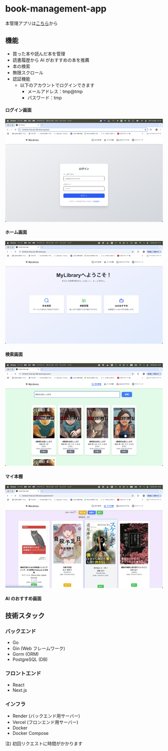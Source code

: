# book-management-app

本管理アプリは[こちら](https://frontend-three-psi-89.vercel.app/)から

## 機能

- 買った本や読んだ本を管理
- 読書履歴から AI がおすすめの本を推薦
- 本の検索
- 無限スクロール
- 認証機能
  - 以下のアカウントでログインできます
    - メールアドレス：tmp@tmp
    - パスワード：tmp

#### ログイン画面

![ログイン画面](./img/login_screen.png)

#### ホーム画面

![ホーム画面](./img/home_screen.png)

#### 検索画面

![検索画面](./img/search_screen.png)

#### マイ本棚

![マイ本棚](./img/bookshelf_screen.png)

#### AI のおすすめ画面

## 技術スタック

### バックエンド

- Go
- Gin (Web フレームワーク)
- Gorm (ORM)
- PostgreSQL (DB)

### フロントエンド

- React
- Next.js

### インフラ

- Render (バックエンド用サーバー)
- Vercel (フロンエンド用サーバー)
- Docker
- Docker Compose

注) 初回リクエストに時間がかかります
